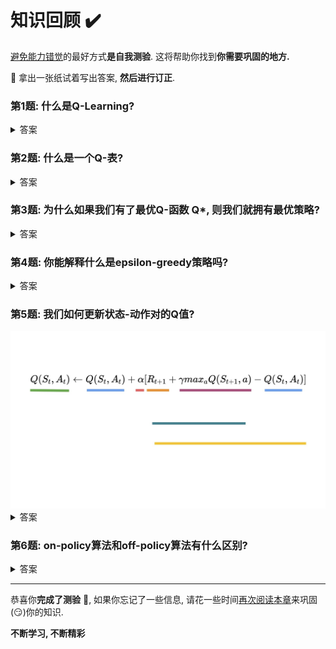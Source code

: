 # 知识回顾 ✔️

[避免能力错觉](https://fr.coursera.org/lecture/learning-how-to-learn/illusions-of-competence-BuFzf)的最好方式**是自我测验**. 这将帮助你找到**你需要巩固的地方.**

📝 拿出一张纸试着写出答案, **然后进行订正**.

### 第1题: 什么是Q-Learning?

<details>
  <summary>答案</summary>

  Q-Learning是**一种我们用来训练我们的Q-函数的算法**, Q-函数是动作-价值函数, 它确定处于特定状态并在该状态下采取特定动作的价值.

  📖 如果你忘记了, 请查看 👉 https://huggingface.co/blog/deep-rl-q-part2#what-is-q-learning
</details>

### 第2题: 什么是一个Q-表?

<details>
  <summary>答案</summary>

  Q-表是我们的智能体的"内部存储", 它的每个单元格对应一个状态-动作对. 将Q-表视为Q-函数的存储或者备忘录.

  📖 如果你忘记了, 请查看 👉 https://huggingface.co/blog/deep-rl-q-part2#what-is-q-learning
</details>

### 第3题: 为什么如果我们有了最优Q-函数 Q*, 则我们就拥有最优策略?

<details>
  <summary>答案</summary>

  因为如果我们有一个最优Q-函数, 我们就知道每个状态下采取什么动作是最优的, 所以我们有最优策略.

  <img src="./assets/link-value-policy.jpg" alt="价值策略"/>

  📖 如果你忘记了, 请查看 👉 https://huggingface.co/blog/deep-rl-q-part2#what-is-q-learning
</details>

### 第4题: 你能解释什么是epsilon-greedy策略吗?

<details>
  <summary>答案</summary>

  epsilon-greedy策略是**一种处理平衡探索/经验的策略**.

  思路是我们定义epsilon $\epsilon = 1.0$ : 

  * 当概率为 $1 - \epsilon$ : 我们使用经验(也就是我们的智能体选择一个最高的状态-动作对值的动作).
  * 当概率为 $\epsilon$ : 我们进行探索(尝试随机动作).

  <img src="./assets/Q-learning-4.jpg" alt="epsilon-greedy策略">

  📖 如果你忘记了, 请查看 👉 https://huggingface.co/blog/deep-rl-q-part2#the-q-learning-algorithm
</details>

### 第5题: 我们如何更新状态-动作对的Q值?

<img src="./assets/q-update-ex.jpg" alt="Q值更新练习"/>

<details>
  <summary>答案</summary>

  <img src="./assets/q-update-solution.jpg" alt="Q值更新">

  📖 如果你忘记了, 请查看 👉 https://huggingface.co/blog/deep-rl-q-part2#the-q-learning-algorithm
</details>

### 第6题: on-policy算法和off-policy算法有什么区别?

<details>
  <summary>答案</summary>

  <img src="./assets/off-on-4.jpg" alt="on-policy算法和off-policy算法">

  📖 如果你忘记了, 请查看 👉 https://huggingface.co/blog/deep-rl-q-part2#off-policy-vs-on-policy
</details>

---

恭喜你**完成了测验** 🥳, 如果你忘记了一些信息, 请花一些时间[再次阅读本章](https://huggingface.co/blog/deep-rl-q-part2)来巩固(😏)你的知识.

**不断学习, 不断精彩**

